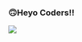 ###  🙃Heyo Coders!!
<img src= "https://github-readme-stats.vercel.app/api?username=nagulakondaparna&&show_icons=true&title_color=ffffff&icon_color=bb2acf&text_color=daf7dc&bg_color=151515"> 
<!--
**nagulakondaparna/nagulakondaparna** is a ✨ _special_ ✨ repository because its `README.md` (this file) appears on your GitHub profile.

Here are some ideas to get you started:

- 🔭 I’m currently working on ...
- 🌱 I’m currently learning ...
- 👯 I’m looking to collaborate on ...
- 🤔 I’m looking for help with ...
- 💬 Ask me about ...
- 📫 How to reach me: ...
- 😄 Pronouns: ...
- ⚡ Fun fact: ...
-->
